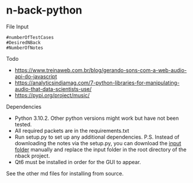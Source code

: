 # n-back-python

File Input

```
#numberOfTestCases
#DesiredNBack
#NumberOfNotes
```

Todo
- https://www.treinaweb.com.br/blog/gerando-sons-com-a-web-audio-api-do-javascript
- https://analyticsindiamag.com/7-python-libraries-for-manipulating-audio-that-data-scientists-use/
- https://pypi.org/project/music/

Dependencies
- Python 3.10.2. Other python versions might work but have not been tested.
- All required packets are in the requirements.txt
- Run setup.py to set up any additional dependencies. P.S. Instead of downloading the notes via the setup.py, you can download the [input folder](https://drive.google.com/drive/folders/1dyTLTZEUYfk57huIfTOyHlUBbYFb62Tn?usp=share_link) manually and replace the input folder in the root directory of the nback project.
- Qt6 must be installed in order for the GUI to appear.

See the other md files for installing from source.
